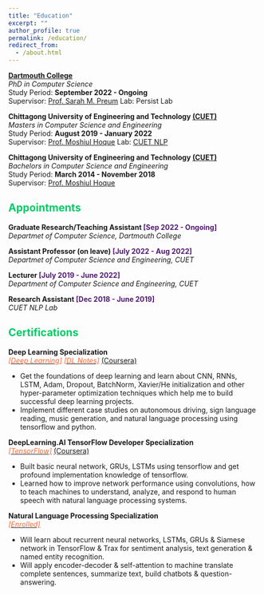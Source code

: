 ```yaml
---
title: "Education"
excerpt: ""
author_profile: true
permalink: /education/
redirect_from: 
  - /about.html
---
```


**[Dartmouth College](https://home.dartmouth.edu/)**   
*PhD in Computer Science*   
Study Period: <b>September 2022 - Ongoing</b>   
Supervisor: [Prof. Sarah M. Preum](https://web.cs.dartmouth.edu/people/sarah-masud-preum) Lab: Persist Lab

**Chittagong University of Engineering and Technology [(CUET)](https://www.cuet.ac.bd/dept/cse)**   
*Masters in Computer Science and Engineering*   
Study Period: <b>August 2019 - January 2022</b>   
Supervisor: [Prof. Moshiul Hoque](https://cuetnlp.com/people/) Lab: [CUET NLP](https://cuetnlp.com)


**Chittagong University of Engineering and Technology [(CUET)](https://www.cuet.ac.bd/dept/cse)**   
*Bachelors in Computer Science and Engineering*   
Study Period: <b>March 2014 - November 2018</b>   
Supervisor: [Prof. Moshiul Hoque](https://cuetnlp.com/people/) 

<!---
CGPA: <b>3.90/4.00</b>  
Position: <b>1<sup>st</sup>/103</b>
CGPA: <b>4.00/4.00</b>  
Position: <b>1<sup>st</sup>/48</b>
-->

## <font color="#00cc66"> Appointments </font>
 **Graduate Research/Teaching Assistant <font color="#541A75">[Sep 2022 - Ongoing]</font>**   
 *Departmet of Computer Science, Dartmouth College*

 **Assistant Professor (on leave) <font color="#541A75">[July 2022 - Aug 2022]</font>**   
 *Departmet of Computer Science and Engineering, CUET*
 
 **Lecturer <font color="#541A75">[July 2019 - June 2022]</font>**   
 *Department of Computer Science and Engineering, CUET*

 **Research Assistant <font color="#541A75">[Dec 2018 - June 2019]</font>**    
 *CUET NLP Lab*

## <font color="#00cc66"> Certifications </font>

**Deep Learning Specialization**   
[*<font color="#ff6633">[Deep Learning]</font>*](https://www.coursera.org/account/accomplishments/specialization/certificate/ELLF6SH732TL) [*<font color="#ff6633">[DL Notes]</font>*](https://github.com/omar-sharif03/Deep-Learning-Notes) [(Coursera)](https://www.coursera.org/specializations/deep-learning)

   * Get the foundations of deep learning and learn about CNN, RNNs, LSTM, Adam, Dropout, BatchNorm, Xavier/He initialization and other hyper-parameter optimization techniques which help me to build successful deep learning projects.
   * Implement different case studies on autonomous driving, sign language reading, music generation, and natural language processing using tensorflow and python.
          
**DeepLearning.AI TensorFlow Developer Specialization**  
[*<font color="#ff6633">[TensorFlow]</font>*](https://www.coursera.org/account/accomplishments/specialization/certificate/5E2FDBG5ALDR) [(Coursera)](https://www.coursera.org/professional-certificates/tensorflow-in-practice)
  * Built basic neural network, GRUs, LSTMs using tensorflow and get profound implementation knowledge of tensorflow.
  * Learned how to improve network performance using convolutions, how to teach machines to understand, analyze, and respond to human speech with natural language processing systems.

**Natural Language Processing Specialization**  
[*<font color="#ff6633">[Enrolled]</font>*](https://www.coursera.org/specializations/natural-language-processing?)
   * Will learn about recurrent neural networks, LSTMs, GRUs & Siamese network in TensorFlow & Trax for sentiment analysis, text generation & named entity recognition.
   * Will apply encoder-decoder & self-attention to machine translate complete sentences, summarize text, build chatbots & question-answering.
